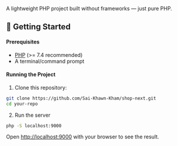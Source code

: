 A lightweight PHP project built without frameworks — just pure PHP.

## 🚀 Getting Started

#### Prerequisites
- [PHP](https://www.php.net/downloads) (>= 7.4 recommended)
- A terminal/command prompt

#### Running the Project

1. Clone this repository:

```bash
git clone https://github.com/Sai-Khawn-Kham/shop-next.git
cd your-repo
```

2. Run the server

```bash
php -S localhost:9000
```

Open [http://localhost:9000](http://localhost:9000) with your browser to see the result.